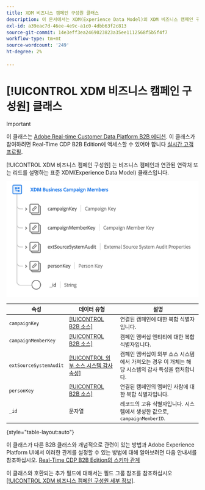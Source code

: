 ```yaml
---
title: XDM 비즈니스 캠페인 구성원 클래스
description: 이 문서에서는 XDM(Experience Data Model)의 XDM 비즈니스 캠페인 구성원 클래스에 대한 개요를 제공합니다.
exl-id: a39eac7d-46ee-4e9c-a1c0-4dbb63f2c813
source-git-commit: 14e3eff3ea2469023823a35ee1112568f5b5f4f7
workflow-type: tm+mt
source-wordcount: '249'
ht-degree: 2%

---
```


# [!UICONTROL XDM 비즈니스 캠페인 구성원] 클래스

>[!IMPORTANT]
>
>이 클래스는 [Adobe Real-time Customer Data Platform B2B 에디션](../../../rtcdp/b2b-overview.md). 이 클래스가 참여하려면 Real-Time CDP B2B Edition에 액세스할 수 있어야 합니다 [실시간 고객 프로필](../../../profile/home.md).

[!UICONTROL XDM 비즈니스 캠페인 구성원] 는 비즈니스 캠페인과 연관된 연락처 또는 리드를 설명하는 표준 XDM(Experience Data Model) 클래스입니다.

![UI에 표시되는 XDM 비즈니스 캠페인 구성원 클래스의 구조](../../images/classes/b2b/business-campaign-members.png)

| 속성 | 데이터 유형 | 설명 |
| --- | --- | --- |
| `campaignKey` | [[!UICONTROL B2B 소스]](../../data-types/b2b-source.md) | 연결된 캠페인에 대한 복합 식별자입니다. |
| `campaignMemberKey` | [[!UICONTROL B2B 소스]](../../data-types/b2b-source.md) | 캠페인 멤버십 엔티티에 대한 복합 식별자입니다. |
| `extSourceSystemAudit` | [[!UICONTROL 외부 소스 시스템 감사 속성]](../../data-types/external-source-system-audit-attributes.md) | 캠페인 멤버십이 외부 소스 시스템에서 가져오는 경우 이 개체는 해당 시스템의 감사 특성을 캡처합니다. |
| `personKey` | [[!UICONTROL B2B 소스]](../../data-types/b2b-source.md) | 연결된 캠페인의 멤버인 사람에 대한 복합 식별자입니다. |
| `_id` | 문자열 | 레코드의 고유 식별자입니다. 시스템에서 생성한 값으로, `campaignMemberID`. |

{style=&quot;table-layout:auto&quot;}

이 클래스가 다른 B2B 클래스와 개념적으로 관련이 있는 방법과 Adobe Experience Platform UI에서 이러한 관계를 설정할 수 있는 방법에 대해 알아보려면 다음 안내서를 참조하십시오. [Real-Time CDP B2B Edition의 스키마 관계](../../tutorials/relationship-b2b.md)

이 클래스와 호환되는 추가 필드에 대해서는 필드 그룹 참조를 참조하십시오 [[!UICONTROL XDM 비즈니스 캠페인 구성원 세부 정보]](../../field-groups/b2b-campaign-members/details.md).
